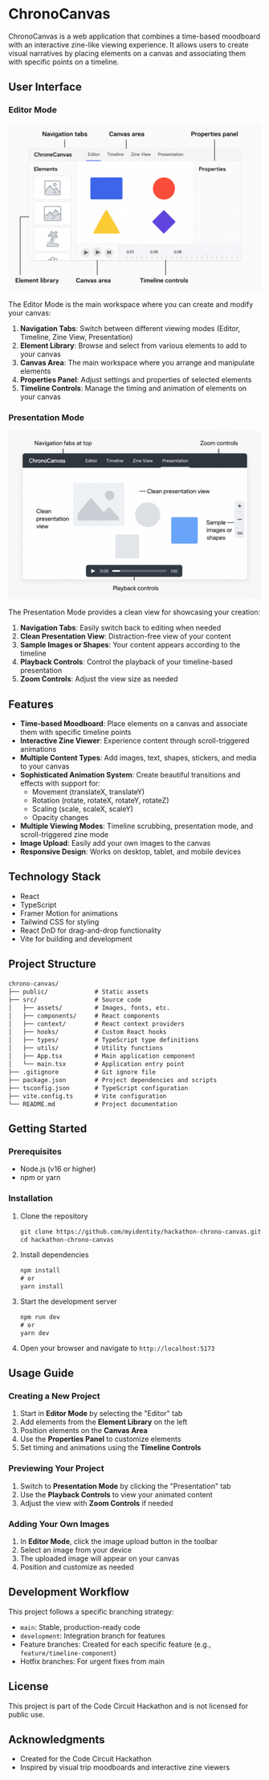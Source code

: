 # ChronoCanvas

ChronoCanvas is a web application that combines a time-based moodboard with an interactive zine-like viewing experience. It allows users to create visual narratives by placing elements on a canvas and associating them with specific points on a timeline.

## User Interface

### Editor Mode
![Editor Mode](./docs/images/annotated-editor.png)

The Editor Mode is the main workspace where you can create and modify your canvas:

1. **Navigation Tabs**: Switch between different viewing modes (Editor, Timeline, Zine View, Presentation)
2. **Element Library**: Browse and select from various elements to add to your canvas
3. **Canvas Area**: The main workspace where you arrange and manipulate elements
4. **Properties Panel**: Adjust settings and properties of selected elements
5. **Timeline Controls**: Manage the timing and animation of elements on your canvas

### Presentation Mode
![Presentation Mode](./docs/images/annotated-presentation.png)

The Presentation Mode provides a clean view for showcasing your creation:

1. **Navigation Tabs**: Easily switch back to editing when needed
2. **Clean Presentation View**: Distraction-free view of your content
3. **Sample Images or Shapes**: Your content appears according to the timeline
4. **Playback Controls**: Control the playback of your timeline-based presentation
5. **Zoom Controls**: Adjust the view size as needed

## Features

- **Time-based Moodboard**: Place elements on a canvas and associate them with specific timeline points
- **Interactive Zine Viewer**: Experience content through scroll-triggered animations
- **Multiple Content Types**: Add images, text, shapes, stickers, and media to your canvas
- **Sophisticated Animation System**: Create beautiful transitions and effects with support for:
  - Movement (translateX, translateY)
  - Rotation (rotate, rotateX, rotateY, rotateZ)
  - Scaling (scale, scaleX, scaleY)
  - Opacity changes
- **Multiple Viewing Modes**: Timeline scrubbing, presentation mode, and scroll-triggered zine mode
- **Image Upload**: Easily add your own images to the canvas
- **Responsive Design**: Works on desktop, tablet, and mobile devices

## Technology Stack

- React
- TypeScript
- Framer Motion for animations
- Tailwind CSS for styling
- React DnD for drag-and-drop functionality
- Vite for building and development

## Project Structure

```
chrono-canvas/
├── public/             # Static assets
├── src/                # Source code
│   ├── assets/         # Images, fonts, etc.
│   ├── components/     # React components
│   ├── context/        # React context providers
│   ├── hooks/          # Custom React hooks
│   ├── types/          # TypeScript type definitions
│   ├── utils/          # Utility functions
│   ├── App.tsx         # Main application component
│   └── main.tsx        # Application entry point
├── .gitignore          # Git ignore file
├── package.json        # Project dependencies and scripts
├── tsconfig.json       # TypeScript configuration
├── vite.config.ts      # Vite configuration
└── README.md           # Project documentation
```

## Getting Started

### Prerequisites

- Node.js (v16 or higher)
- npm or yarn

### Installation

1. Clone the repository
   ```
   git clone https://github.com/myidentity/hackathon-chrono-canvas.git
   cd hackathon-chrono-canvas
   ```

2. Install dependencies
   ```
   npm install
   # or
   yarn install
   ```

3. Start the development server
   ```
   npm run dev
   # or
   yarn dev
   ```

4. Open your browser and navigate to `http://localhost:5173`

## Usage Guide

### Creating a New Project

1. Start in **Editor Mode** by selecting the "Editor" tab
2. Add elements from the **Element Library** on the left
3. Position elements on the **Canvas Area**
4. Use the **Properties Panel** to customize elements
5. Set timing and animations using the **Timeline Controls**

### Previewing Your Project

1. Switch to **Presentation Mode** by clicking the "Presentation" tab
2. Use the **Playback Controls** to view your animated content
3. Adjust the view with **Zoom Controls** if needed

### Adding Your Own Images

1. In **Editor Mode**, click the image upload button in the toolbar
2. Select an image from your device
3. The uploaded image will appear on your canvas
4. Position and customize as needed

## Development Workflow

This project follows a specific branching strategy:

- `main`: Stable, production-ready code
- `development`: Integration branch for features
- Feature branches: Created for each specific feature (e.g., `feature/timeline-component`)
- Hotfix branches: For urgent fixes from main

## License

This project is part of the Code Circuit Hackathon and is not licensed for public use.

## Acknowledgments

- Created for the Code Circuit Hackathon
- Inspired by visual trip moodboards and interactive zine viewers
